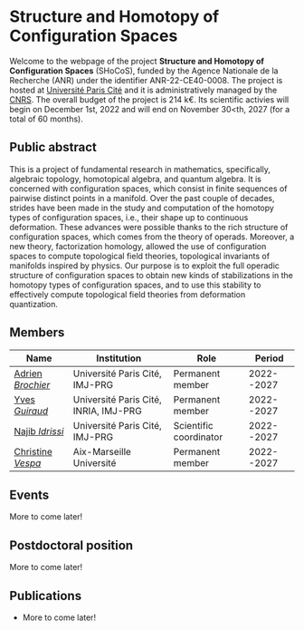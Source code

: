 # Structure and Homotopy of Configuration Spaces

Welcome to the webpage of the project **Structure and Homotopy of Configuration Spaces** (SHoCoS), funded by the Agence Nationale de la Recherche (ANR) under the identifier ANR-22-CE40-0008.
The project is hosted at [Université Paris Cité](https://u-paris.fr) and it is administratively managed by the [CNRS](https://www.cnrs.fr/).
The overall budget of the project is 214&nbsp;k€.
Its scientific activies will begin on December 1st, 2022 and will end on November 30<th, 2027 (for a total of 60 months).

## Public abstract

This is a project of fundamental research in mathematics, specifically, algebraic topology, homotopical algebra, and quantum algebra. It is concerned with configuration spaces, which consist in finite sequences of pairwise distinct points in a manifold. Over the past couple of decades, strides have been made in the study and computation of the homotopy types of configuration spaces, i.e., their shape up to continuous deformation. These advances were possible thanks to the rich structure of configuration spaces, which comes from the theory of operads. Moreover, a new theory, factorization homology, allowed the use of configuration spaces to compute topological field theories, topological invariants of manifolds inspired by physics. Our purpose is to exploit the full operadic structure of configuration spaces to obtain new kinds of stabilizations in the homotopy types of configuration spaces, and to use this stability to effectively compute topological field theories from deformation quantization.

## Members

| Name | Institution | Role | Period |
|-|-|-|-|
| [Adrien *Brochier*](https://abrochier.org/) | Université Paris Cité, IMJ-PRG | Permanent member | 2022--2027 |
| [Yves *Guiraud*](https://webusers.imj-prg.fr/~yves.guiraud/) | Université Paris Cité, INRIA, IMJ-PRG | Permanent member | 2022--2027 |
| [Najib *Idrissi*](https://idrissi.eu) | Université Paris Cité, IMJ-PRG | Scientific coordinator | 2022--2027 |
| [Christine *Vespa*](https://irma.math.unistra.fr/~vespa/) | Aix-Marseille Université | Permanent member | 2022--2027 |


## Events

More to come later!

## Postdoctoral position

More to come later!

## Publications

* More to come later!
